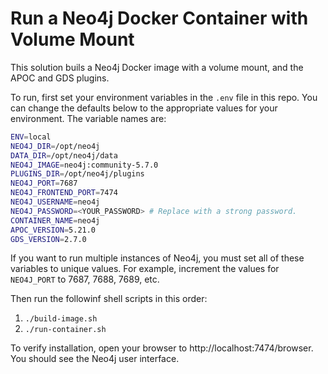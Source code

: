 # Run a Neo4j Docker Container with Volume Mount

This solution buils a Neo4j Docker image with a volume mount, and the APOC and GDS plugins.

To run, first set your environment variables in the `.env` file in this repo. You can change the defaults below to the appropriate values for your environment. The variable names are:

```bash
ENV=local
NEO4J_DIR=/opt/neo4j
DATA_DIR=/opt/neo4j/data
NEO4J_IMAGE=neo4j:community-5.7.0
PLUGINS_DIR=/opt/neo4j/plugins
NEO4J_PORT=7687
NEO4J_FRONTEND_PORT=7474
NEO4J_USERNAME=neo4j
NEO4J_PASSWORD=<YOUR_PASSWORD> # Replace with a strong password.
CONTAINER_NAME=neo4j
APOC_VERSION=5.21.0
GDS_VERSION=2.7.0
```

If you want to run multiple instances of Neo4j, you must set all of these variables to unique values. For example, increment the values for `NEO4J_PORT` to 7687, 7688, 7689, etc.


Then run the followinf shell scripts in this order:
1. `./build-image.sh`
2. `./run-container.sh`

To verify installation, open your browser to http://localhost:7474/browser. You should see the Neo4j user interface.